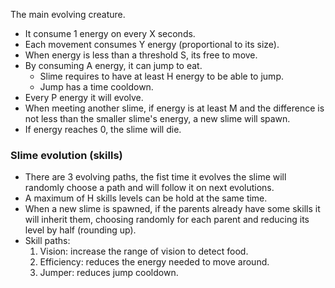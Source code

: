 The main evolving creature.
- It consume 1 energy on every X seconds.
- Each movement consumes Y energy (proportional to its size).
- When energy is less than a threshold S, its free to move.
- By consuming A energy, it can jump to eat.
  - Slime requires to have at least H energy to be able to jump.
  - Jump has a time cooldown.
- Every P energy it will evolve.
- When meeting another slime, if energy is at least M and the difference
  is not less than the smaller slime's energy, a new slime will spawn.
- If energy reaches 0, the slime will die.

### Slime evolution (skills)
- There are 3 evolving paths, the fist time it evolves the slime will randomly
  choose a path and will follow it on next evolutions.
- A maximum of H skills levels can be hold at the same time.
- When a new slime is spawned, if the parents already have some skills it will
  inherit them, choosing randomly for each parent and reducing its level by
  half (rounding up).
- Skill paths:
  1) Vision: increase the range of vision to detect food.
  2) Efficiency: reduces the energy needed to move around.
  3) Jumper: reduces jump cooldown.